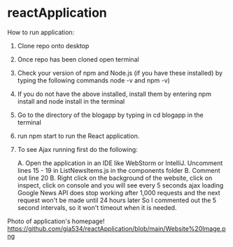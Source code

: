 # reactApplication

How to run application:
1. Clone repo onto desktop
2. Once repo has been cloned open terminal 
3. Check your version of npm and Node.js (if you have these installed) by typing the following commands node -v and npm -v)
4. If you do not have the above installed, install them by entering npm install and node install in the terminal 
5. Go to the directory of the blogapp by typing in cd blogapp in the terminal
6. run npm start to run the React application.
7. To see Ajax running first do the following:

    A. Open the application in an IDE like WebStorm or IntelliJ. Uncomment lines 15 - 19 in ListNewsItems.js in the components folder
    B. Comment out line 20
    B. Right click on the background of the website, click on inspect, click on console and you will see every 5 seconds ajax loading 
Google News API does stop working after 1,000 requests and the next request won't be made until 24 hours later So I commented out the 5 second intervals, so it won't timeout when it is needed. 


Photo of application's homepage!
https://github.com/gia534/reactApplication/blob/main/Website%20Image.png
